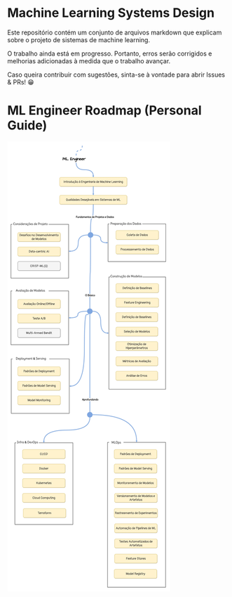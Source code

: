 # Machine Learning Systems Design

Este repositório contém um conjunto de arquivos markdown que explicam sobre o projeto de sistemas de machine learning.

O trabalho ainda está em progresso. Portanto, erros serão corrigidos e melhorias adicionadas à medida que o trabalho avançar.

Caso queira contribuir com sugestões, sinta-se à vontade para abrir Issues & PRs! :grin:

# ML Engineer Roadmap (Personal Guide)
![](docs/assets/roadmap.jpg)